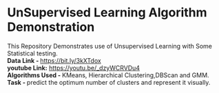 # UnSupervised Learning Algorithm Demonstration
This Repository Demonstrates use of Unsupervised Learning with Some Statistical testing. <br>
<b> Data Link - </b> https://bit.ly/3kXTdox<br>
<b> youtube Link:</b> https://youtu.be/_dzyWCRVDu4<br>
<b> Algorithms Used - </b> KMeans, Hierarchical Clustering,DBScan and GMM.<br>
<b> Task - </b> predict the optimum number of clusters and represent it visually.
